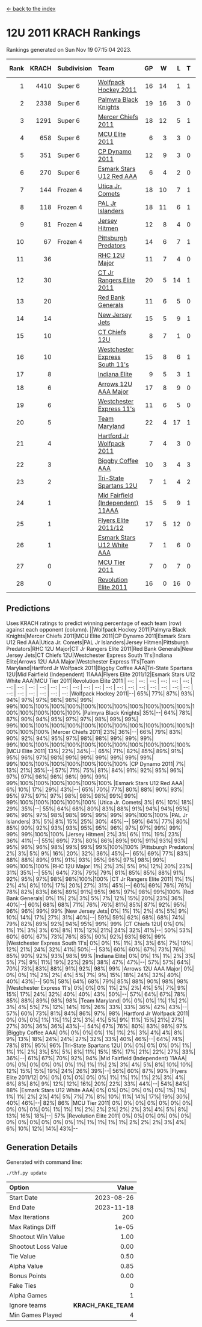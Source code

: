 [<- back to the index](readme.md)
# 12U 2011 KRACH Rankings
Rankings generated on Sun Nov 19 07:15:04 2023.

Rank|KRACH|Subdivision|Team|GP|W|L|T|OTW|OTL|SoS|Exp Wins|Win Diff
---:|---:|:---|:---|---:|---:|---:|---:|---:|---:|---:|---:|---:
1|4410|Super 6|[Wolfpack Hockey 2011](https://gamesheetstats.com/seasons/3664/teams/140937/schedule)|16|14|1|1|0|0|575|15.3|-0.0
2|2338|Super 6|[Palmyra Black Knights](https://gamesheetstats.com/seasons/3664/teams/140949/schedule)|19|16|3|0|0|0|754|16.8|-0.0
3|1291|Super 6|[Mercer Chiefs 2011](https://gamesheetstats.com/seasons/3664/teams/140936/schedule)|18|12|5|1|0|1|1092|13.3|-0.0
4|658|Super 6|[MCU Elite 2011](https://gamesheetstats.com/seasons/3664/teams/140929/schedule)|6|3|3|0|2|0|1637|3.8|-0.0
5|351|Super 6|[CP Dynamo 2011](https://gamesheetstats.com/seasons/3664/teams/140944/schedule)|12|9|3|0|0|0|871|9.8|-0.0
6|270|Super 6|[Esmark Stars U12 Red AAA](https://gamesheetstats.com/seasons/3664/teams/140951/schedule)|6|4|2|0|1|0|393|4.8|-0.0
7|144|Frozen 4|[Utica Jr. Comets](https://gamesheetstats.com/seasons/3664/teams/140945/schedule)|18|10|7|1|1|0|869|11.3|-0.0
8|118|Frozen 4|[PAL Jr Islanders](https://gamesheetstats.com/seasons/3664/teams/140943/schedule)|18|11|6|1|1|0|412|12.3|-0.0
9|81|Frozen 4|[Jersey Hitmen](https://gamesheetstats.com/seasons/3664/teams/140938/schedule)|12|8|4|0|0|0|89|8.8|-0.0
10|67|Frozen 4|[Pittsburgh Predators](https://gamesheetstats.com/seasons/3664/teams/140950/schedule)|14|6|7|1|0|0|1085|7.3|-0.0
11|36||[RHC 12U Major](https://gamesheetstats.com/seasons/3664/teams/140941/schedule)|11|7|4|0|0|1|48|7.8|-0.0
12|30||[CT Jr Rangers Elite 2011](https://gamesheetstats.com/seasons/3664/teams/140931/schedule)|20|5|14|1|0|1|867|6.3|-0.0
13|20||[Red Bank Generals](https://gamesheetstats.com/seasons/3664/teams/140940/schedule)|11|6|5|0|0|0|82|6.8|-0.0
14|14||[New Jersey Jets](https://gamesheetstats.com/seasons/3664/teams/140939/schedule)|15|5|9|1|2|0|75|6.3|-0.0
15|10||[CT Chiefs 12U](https://gamesheetstats.com/seasons/3664/teams/140934/schedule)|8|7|1|0|1|0|2|7.9|0.0
16|10||[Westchester Express South 11's](https://gamesheetstats.com/seasons/3664/teams/140947/schedule)|15|8|6|1|0|0|46|9.4|0.0
17|8||[Indiana Elite](https://gamesheetstats.com/seasons/3664/teams/144353/schedule)|9|5|3|1|0|0|25|6.4|0.0
18|6||[Arrows 12U AAA Major](https://gamesheetstats.com/seasons/3664/teams/140946/schedule)|17|8|9|0|1|1|69|8.9|0.0
19|6||[Westchester Express 11's](https://gamesheetstats.com/seasons/3664/teams/140948/schedule)|11|6|5|0|0|0|72|6.9|0.0
20|5||[Team Maryland](https://gamesheetstats.com/seasons/3664/teams/140954/schedule)|22|4|17|1|0|2|835|5.4|0.0
21|4||[Hartford Jr Wolfpack 2011](https://gamesheetstats.com/seasons/3664/teams/140935/schedule)|7|4|3|0|1|0|10|4.9|0.0
22|3||[Biggby Coffee AAA](https://gamesheetstats.com/seasons/3664/teams/144351/schedule)|10|3|4|3|0|0|5|5.4|0.0
23|2||[Tri-State Spartans 12U](https://gamesheetstats.com/seasons/3664/teams/144352/schedule)|7|1|4|2|0|0|4|2.9|0.0
24|1||[Mid Fairfield (Independent) 11AAA](https://gamesheetstats.com/seasons/3664/teams/140933/schedule)|15|5|9|1|0|1|12|6.4|0.0
25|1||[Flyers Elite 2011/12](https://gamesheetstats.com/seasons/3664/teams/140942/schedule)|17|5|12|0|0|2|6|5.9|0.0
26|1||[Esmark Stars U12 White AAA](https://gamesheetstats.com/seasons/3664/teams/140952/schedule)|7|1|6|0|0|1|18|1.9|0.0
27|0||[MCU Tier 2011](https://gamesheetstats.com/seasons/3664/teams/140932/schedule)|7|0|7|0|0|0|3|0.9|0.0
28|0||[Revolution Elite 2011](https://gamesheetstats.com/seasons/3664/teams/140953/schedule)|16|0|16|0|0|0|9|0.9|0.0

## Predictions
Uses KRACH ratings to predict winning percentage of each team (row) against each opponent (column).
||Wolfpack Hockey 2011|Palmyra Black Knights|Mercer Chiefs 2011|MCU Elite 2011|CP Dynamo 2011|Esmark Stars U12 Red AAA|Utica Jr. Comets|PAL Jr Islanders|Jersey Hitmen|Pittsburgh Predators|RHC 12U Major|CT Jr Rangers Elite 2011|Red Bank Generals|New Jersey Jets|CT Chiefs 12U|Westchester Express South 11's|Indiana Elite|Arrows 12U AAA Major|Westchester Express 11's|Team Maryland|Hartford Jr Wolfpack 2011|Biggby Coffee AAA|Tri-State Spartans 12U|Mid Fairfield (Independent) 11AAA|Flyers Elite 2011/12|Esmark Stars U12 White AAA|MCU Tier 2011|Revolution Elite 2011
| --: | --: | --: | --: | --: | --: | --: | --: | --: | --: | --: | --: | --: | --: | --: | --: | --: | --: | --: | --: | --: | --: | --: | --: | --: | --: | --: | --: | --: 
|Wolfpack Hockey 2011|--| 65%| 77%| 87%| 93%| 94%| 97%| 97%| 98%| 98%| 99%| 99%|100%|100%|100%|100%|100%|100%|100%|100%|100%|100%|100%|100%|100%|100%|100%|100%
|Palmyra Black Knights| 35%|--| 64%| 78%| 87%| 90%| 94%| 95%| 97%| 97%| 98%| 99%| 99%| 99%|100%|100%|100%|100%|100%|100%|100%|100%|100%|100%|100%|100%|100%|100%
|Mercer Chiefs 2011| 23%| 36%|--| 66%| 79%| 83%| 90%| 92%| 94%| 95%| 97%| 98%| 98%| 99%| 99%| 99%| 99%|100%|100%|100%|100%|100%|100%|100%|100%|100%|100%|100%
|MCU Elite 2011| 13%| 22%| 34%|--| 65%| 71%| 82%| 85%| 89%| 91%| 95%| 96%| 97%| 98%| 99%| 99%| 99%| 99%| 99%| 99%| 99%|100%|100%|100%|100%|100%|100%|100%
|CP Dynamo 2011|  7%| 13%| 21%| 35%|--| 57%| 71%| 75%| 81%| 84%| 91%| 92%| 95%| 96%| 97%| 97%| 98%| 98%| 98%| 99%| 99%| 99%|100%|100%|100%|100%|100%|100%
|Esmark Stars U12 Red AAA|  6%| 10%| 17%| 29%| 43%|--| 65%| 70%| 77%| 80%| 88%| 90%| 93%| 95%| 97%| 97%| 97%| 98%| 98%| 98%| 99%| 99%| 99%|100%|100%|100%|100%|100%
|Utica Jr. Comets|  3%|  6%| 10%| 18%| 29%| 35%|--| 55%| 64%| 68%| 80%| 83%| 88%| 91%| 94%| 94%| 95%| 96%| 96%| 97%| 98%| 98%| 99%| 99%| 99%| 99%|100%|100%
|PAL Jr Islanders|  3%|  5%|  8%| 15%| 25%| 30%| 45%|--| 59%| 64%| 77%| 80%| 85%| 90%| 92%| 93%| 93%| 95%| 95%| 96%| 97%| 97%| 99%| 99%| 99%| 99%|100%|100%
|Jersey Hitmen|  2%|  3%|  6%| 11%| 19%| 23%| 36%| 41%|--| 55%| 69%| 73%| 80%| 86%| 89%| 90%| 91%| 93%| 93%| 95%| 96%| 96%| 98%| 99%| 99%| 99%|100%|100%
|Pittsburgh Predators|  2%|  3%|  5%|  9%| 16%| 20%| 32%| 36%| 45%|--| 65%| 69%| 77%| 83%| 88%| 88%| 89%| 91%| 91%| 93%| 95%| 96%| 97%| 98%| 99%| 99%|100%|100%
|RHC 12U Major|  1%|  2%|  3%|  5%|  9%| 12%| 20%| 23%| 31%| 35%|--| 55%| 64%| 73%| 79%| 79%| 81%| 85%| 85%| 88%| 91%| 92%| 95%| 97%| 98%| 98%|100%|100%
|CT Jr Rangers Elite 2011|  1%|  1%|  2%|  4%|  8%| 10%| 17%| 20%| 27%| 31%| 45%|--| 60%| 69%| 76%| 76%| 78%| 82%| 83%| 86%| 89%| 91%| 95%| 96%| 97%| 98%| 99%|100%
|Red Bank Generals|  0%|  1%|  2%|  3%|  5%|  7%| 12%| 15%| 20%| 23%| 36%| 40%|--| 60%| 68%| 68%| 71%| 76%| 76%| 81%| 85%| 87%| 92%| 95%| 96%| 96%| 99%| 99%
|New Jersey Jets|  0%|  1%|  1%|  2%|  4%|  5%|  9%| 10%| 14%| 17%| 27%| 31%| 40%|--| 59%| 59%| 62%| 68%| 68%| 74%| 79%| 82%| 89%| 92%| 94%| 95%| 99%| 99%
|CT Chiefs 12U|  0%|  0%|  1%|  1%|  3%|  3%|  6%|  8%| 11%| 12%| 21%| 24%| 32%| 41%|--| 50%| 53%| 60%| 60%| 67%| 73%| 76%| 85%| 90%| 92%| 93%| 98%| 99%
|Westchester Express South 11's|  0%|  0%|  1%|  1%|  3%|  3%|  6%|  7%| 10%| 12%| 21%| 24%| 32%| 41%| 50%|--| 53%| 60%| 60%| 67%| 73%| 76%| 85%| 90%| 92%| 93%| 98%| 99%
|Indiana Elite|  0%|  0%|  1%|  1%|  2%|  3%|  5%|  7%|  9%| 11%| 19%| 22%| 29%| 38%| 47%| 47%|--| 57%| 57%| 64%| 70%| 73%| 83%| 88%| 91%| 92%| 98%| 99%
|Arrows 12U AAA Major|  0%|  0%|  0%|  1%|  2%|  2%|  4%|  5%|  7%|  9%| 15%| 18%| 24%| 32%| 40%| 40%| 43%|--| 50%| 58%| 64%| 68%| 79%| 85%| 88%| 90%| 98%| 98%
|Westchester Express 11's|  0%|  0%|  0%|  1%|  2%|  2%|  4%|  5%|  7%|  9%| 15%| 17%| 24%| 32%| 40%| 40%| 43%| 50%|--| 57%| 64%| 67%| 78%| 85%| 88%| 89%| 98%| 98%
|Team Maryland|  0%|  0%|  0%|  1%|  1%|  2%|  3%|  4%|  5%|  7%| 12%| 14%| 19%| 26%| 33%| 33%| 36%| 42%| 43%|--| 57%| 60%| 73%| 81%| 84%| 86%| 97%| 98%
|Hartford Jr Wolfpack 2011|  0%|  0%|  0%|  1%|  1%|  1%|  2%|  3%|  4%|  5%|  9%| 11%| 15%| 21%| 27%| 27%| 30%| 36%| 36%| 43%|--| 54%| 67%| 76%| 80%| 83%| 96%| 97%
|Biggby Coffee AAA|  0%|  0%|  0%|  0%|  1%|  1%|  2%|  3%|  4%|  4%|  8%|  9%| 13%| 18%| 24%| 24%| 27%| 32%| 33%| 40%| 46%|--| 64%| 74%| 78%| 81%| 95%| 96%
|Tri-State Spartans 12U|  0%|  0%|  0%|  0%|  0%|  1%|  1%|  1%|  2%|  3%|  5%|  5%|  8%| 11%| 15%| 15%| 17%| 21%| 22%| 27%| 33%| 36%|--| 61%| 67%| 70%| 92%| 94%
|Mid Fairfield (Independent) 11AAA|  0%|  0%|  0%|  0%|  0%|  0%|  1%|  1%|  1%|  2%|  3%|  4%|  5%|  8%| 10%| 10%| 12%| 15%| 15%| 19%| 24%| 26%| 39%|--| 56%| 60%| 87%| 90%
|Flyers Elite 2011/12|  0%|  0%|  0%|  0%|  0%|  0%|  1%|  1%|  1%|  1%|  2%|  3%|  4%|  6%|  8%|  8%|  9%| 12%| 12%| 16%| 20%| 22%| 33%| 44%|--| 54%| 84%| 88%
|Esmark Stars U12 White AAA|  0%|  0%|  0%|  0%|  0%|  0%|  1%|  1%|  1%|  1%|  2%|  2%|  4%|  5%|  7%|  7%|  8%| 10%| 11%| 14%| 17%| 19%| 30%| 40%| 46%|--| 82%| 86%
|MCU Tier 2011|  0%|  0%|  0%|  0%|  0%|  0%|  0%|  0%|  0%|  0%|  0%|  1%|  1%|  1%|  2%|  2%|  2%|  2%|  2%|  3%|  4%|  5%|  8%| 13%| 16%| 18%|--| 57%
|Revolution Elite 2011|  0%|  0%|  0%|  0%|  0%|  0%|  0%|  0%|  0%|  0%|  0%|  0%|  1%|  1%|  1%|  1%|  1%|  2%|  2%|  2%|  3%|  4%|  6%| 10%| 12%| 14%| 43%|--

## Generation Details

Generated with command line:
```
./thf.py update
```

| Option | Value |
| :----- | ----: |
| Start Date | 2023-08-26 |
| End Date | 2023-11-18 |
| Max Iterations | 200 |
| Max Ratings Diff | 1e-05 |
| Shootout Win Value | 1.00 |
| Shootout Loss Value | 0.00 |
| Tie Value | 0.50 |
| Alpha Value | 0.85 |
| Bonus Points | 0.00 |
| Fake Ties | 0 |
| Alpha Games | 1 |
| Ignore teams | __KRACH_FAKE_TEAM__ |
| Min Games Played | 4 |

